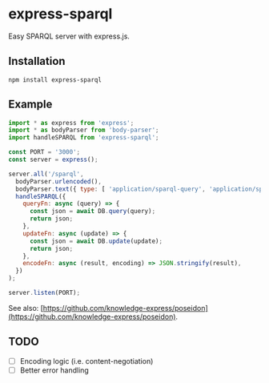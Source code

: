 # express-sparql

Easy SPARQL server with express.js.

## Installation

```
npm install express-sparql
```

## Example

```javascript
import * as express from 'express';
import * as bodyParser from 'body-parser';
import handleSPARQL from 'express-sparql';

const PORT = '3000';
const server = express();

server.all('/sparql',
  bodyParser.urlencoded(),
  bodyParser.text({ type: [ 'application/sparql-query', 'application/sparql-update' ]}),
  handleSPARQL({
    queryFn: async (query) => {
      const json = await DB.query(query);
      return json;
    },
    updateFn: async (update) => {
      const json = await DB.update(update);
      return json;
    },
    encodeFn: async (result, encoding) => JSON.stringify(result),
  })
);

server.listen(PORT);
```

See also: [https://github.com/knowledge-express/poseidon](https://github.com/knowledge-express/poseidon).

## TODO
- [ ] Encoding logic (i.e. content-negotiation)
- [ ] Better error handling
